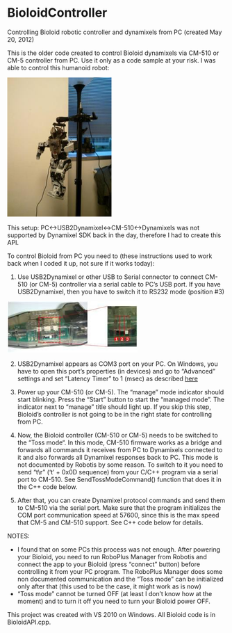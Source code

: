 # BioloidController

Controlling Bioloid robotic controller and dynamixels from PC (created May 20, 2012)

This is the older code created to control Bioloid dynamixels via CM-510 or CM-5 controller from PC. Use it only as a code sample at your risk. 
I was able to control this humanoid robot:

![Bioloid Humanoid Type A](pics/bioloidhumanoidonthepole.jpg)

This setup: PC<->USB2Dynamixel<->CM-510<->Dynamixels was not supported by Dynamixel SDK back in the day, therefore I had to create this API.

To control Bioloid from PC you need to (these instructions used to work back when I coded it up, not sure if it works today):

1) Use USB2Dynamixel or other USB to Serial connector to connect CM-510 (or CM-5) controller via a serial cable to PC’s USB port. 
If you have USB2Dynamixel, then you have to switch it to RS232 mode (position #3)

![USB2Dynamixel](pics/usb2dynamixel.jpg)

2) USB2Dynamixel appears as COM3 port on your PC. On Windows, you have to open this port’s properties (in devices) and 
go to “Advanced” settings and set “Latency Timer” to 1 (msec) as described [here](http://support.robotis.com/en/software/dynamixel_sdk/usb2dynamixel/usb2dxl_windows.htm)

3) Power up your CM-510 (or CM-5). The “manage” mode indicator should start blinking. 
Press the “Start” button to start the “managed mode”. The indicator next to “manage” title should light up. 
If you skip this step, Bioloid’s controller is not going to be in the right state for controlling from PC.

4) Now, the Bioloid controller (CM-510 or CM-5) needs to be switched to the “Toss mode“. 
In this mode, CM-510 firmware works as a bridge and forwards all commands it receives from PC to Dynamixels connected to it and 
also forwards all Dynamixel responses back to PC. This mode is not documented by Robotis by some reason. 
To switch to it you need to send “t\r” (‘t’ + 0x0D sequence) from your C/C++ program via a serial port to CM-510. 
See SendTossModeCommand() function that does it in the C++ code below.

5) After that, you can create Dynamixel protocol commands and send them to CM-510 via the serial port. 
Make sure that the program initializes the COM port communication speed at 57600, since this is the max speed that CM-5 and CM-510 support. 
See C++ code below for details.

NOTES: 
- I found that on some PCs this process was not enough. After powering your Bioloid, you need to run RoboPlus Manager from Robotis and connect the app to your Bioloid 
(press “connect” button) before controlling it from your PC program. The RoboPlus Manager does some non documented communication and the “Toss mode” can be initialized 
only after that (this used to be the case, it might work as is now)
- “Toss mode” cannot be turned OFF (at least I don’t know how at the moment) and to turn it off you need to turn your Bioloid power OFF.

This project was created with VS 2010 on Windows. All Bioloid code is in BioloidAPI.cpp.
